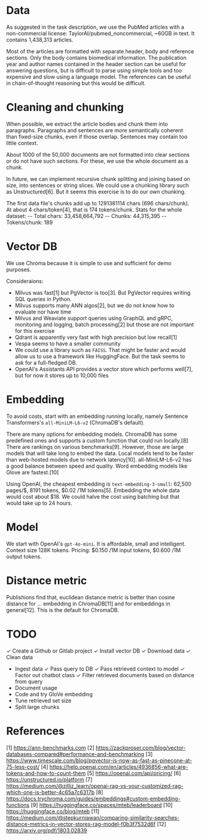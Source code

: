 # Data

As suggested in the task description, we use the PubMed articles with a non-commercial license: TaylorAI/pubmed_noncommercial, ~60GB in text.
It contains 1,438,313 articles.

Most of the articles are formatted with separate header, body and reference sections. Only the body contains biomedical information. The publication year and author names contained in the header section can be useful for answering questions, but is difficult to parse using simple tools and too expensive and slow using a language model. The references can be useful in chain-of-thought reasoning but this would be difficult.


# Cleaning and chunking

When possible, we extract the article bodies and chunk them into paragraphs. Paragraphs and sentences are more semantically coherent than fixed-size chunks, even if those overlap. Sentences may contain too little context.

About 1000 of the 50,000 documents are not formatted into clear sections or do not have such sections. For these, we use the whole document as a chunk.

In future, we can implement recursive chunk splitting and joining based on size, into sentences or string slices. We could use a chunking library such as Unstructured[6]. But it seems this exercise is to do our own chunking.

The first data file's chunks add up to 1291381114 chars (696 chars/chunk). At about 4 chars/token[4], that is 174 tokens/chunk. Stats for the whole dataset:
-- Total chars: 33,458,664,792
-- Chunks: 44,315,395
-- Tokens/chunk: 189


# Vector DB

We use Chroma because it is simple to use and sufficient for demo purposes.

Consideraions:
- Milvus was fast[1] but PgVector is too[3]. But PgVector requires writing SQL queries in Python.
- Milvus supports many ANN algos[2], but we do not know how to evaluate nor have time
- Milvus and Weaviate support queries using GraphQL and gRPC, monitoring and logging, batch processing[2] but those are not important for this exercise
- Qdrant is apparently very fast with high precision but low recall[1]
- Vespa seems to have a smaller community
- We could use a library such as `FAISS`. That might be faster and would allow us to use a framework like HuggingFace. But the task seems to ask for a full-fledged DB.
- OpenAI's Assistants API provides a vector store which performs well[7], but for now it stores up to 10,000 files


# Embedding

To avoid costs, start with an embedding running locally, namely Sentence Transformers's `all-MiniLM-L6-v2` (ChromaDB's default).

There are many options for embedding models. ChromaDB has some predefined ones and supports a custom function that could run locally.[8] There are rankings on various benchmarks[9]. However, those are large models that will take long to embed the data. Local models tend to be faster than web-hosted models due to network latency[10].
all-MiniLM-L6-v2  has a good balance between speed and quality. Word embedding models like Glove are fastest.[10]


Using OpenAI, the cheapest embedding is `text-embedding-3-small`: 62,500 pages/$, 8191 tokens, $0.02 /1M tokens[5]. Embedding the whole data would cost about $18. We could halve the cost using batching but that would take up to 24 hours.

# Model

We start with OpenAI's `gpt-4o-mini`. It is affordable, small and intelligent. Context size 128K tokens. Pricing: $0.150 /1M input tokens, $0.600 /1M output tokens.

# Distance metric

Publishions find that, euclidean distance metric is better than cosine distance for ... embedding in ChromaDB[11] and for embeddings in general[12]. This is the default for ChromaDB.

# TODO

✓ Create a Github or Gitlab project
✓ Install vector DB
✓ Download data
✓ Clean data
- Ingest data
✓ Pass query to DB
✓ Pass retrieved context to model
✓ Factor out chatbot class
✓ Filter retrieved documents based on distance from query
- Document usage
- Code and try GloVe embedding
- Tune retrieved set size
- Split large chunks


# References

[1] https://ann-benchmarks.com
[2] https://zackproser.com/blog/vector-databases-compared#performance-and-benchmarking
[3] https://www.timescale.com/blog/pgvector-is-now-as-fast-as-pinecone-at-75-less-cost/
[4] https://help.openai.com/en/articles/4936856-what-are-tokens-and-how-to-count-them 
[5] https://openai.com/api/pricing/
[6] https://unstructured.io/platform
[7] https://medium.com/@zilliz_learn/openai-rag-vs-your-customized-rag-which-one-is-better-4c65a7c6317b
[8] https://docs.trychroma.com/guides/embeddings#custom-embedding-functions
[9] https://huggingface.co/spaces/mteb/leaderboard
[10] https://huggingface.co/blog/mteb
[11] https://medium.com/@stepkurniawan/comparing-similarity-searches-distance-metrics-in-vector-stores-rag-model-f0b3f7532d6f
[12] https://arxiv.org/pdf/1803.02839
